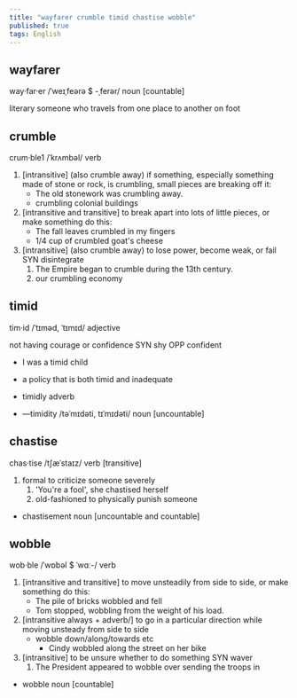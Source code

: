 ```yaml
---
title: "wayfarer crumble timid chastise wobble"
published: true
tags: English
---
```


## wayfarer

way·far·er /ˈweɪˌfeərə $ -ˌferər/ noun [countable]

literary someone who travels from one place to another on foot

## crumble

crum·ble1 /ˈkrʌmbəl/ verb

1. [intransitive] (also crumble away) if something, especially something made of
   stone or rock, is crumbling, small pieces are breaking off it:
   - The old stonework was crumbling away.
   - crumbling colonial buildings
2. [intransitive and transitive] to break apart into lots of little pieces, or
   make something do this:
   - The fall leaves crumbled in my fingers
   - 1/4 cup of crumbled goat's cheese
3. [intransitive] (also crumble away) to lose power, become weak, or fail SYN disintegrate
   1. The Empire began to crumble during the 13th century.
   2. our crumbling economy

## timid

tim·id /ˈtɪməd, ˈtɪmɪd/ adjective

not having courage or confidence SYN shy OPP confident

- I was a timid child
- a policy that is both timid and inadequate

- timidly adverb
- —timidity /təˈmɪdəti, tɪˈmɪdəti/ noun [uncountable]

## chastise

chas·tise /tʃæˈstaɪz/ verb [transitive]

1. formal to criticize someone severely
   1. 'You're a fool', she chastised herself
   2. old-fashioned to physically punish someone

- chastisement noun [uncountable and countable]

## wobble

wob·ble /ˈwɒbəl $ ˈwɑː-/ verb

1. [intransitive and transitive] to move unsteadily from side to side, or make
   something do this:
   - The pile of bricks wobbled and fell
   - Tom stopped, wobbling from the weight of his load.
2. [intransitive always + adverb/] to go in a particular direction while moving
   unsteady from side to side
   - wobble down/along/towards etc
     - Cindy wobbled along the street on her bike
3. [intransitive] to be unsure whether to do something SYN waver
   1. The President appeared to wobble over sending the troops in

- wobble noun [countable]